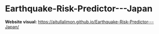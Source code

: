 # Earthquake-Risk-Predictor---Japan

**Website visual:**
https://aitullalimon.github.io/Earthquake-Risk-Predictor---Japan/
